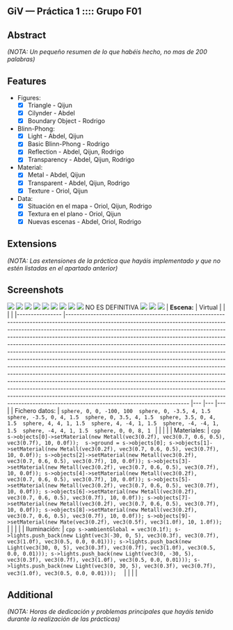 GiV — Práctica 1 :::: Grupo F01
--------
## Abstract

*(NOTA: Un pequeño resumen de lo que habéis hecho, no mas de 200 palabras)*

## Features

* Figures:
    - [X] Triangle - Qijun
    - [X] Cilynder - Abdel
    - [X] Boundary Object - Rodrigo
* Blinn-Phong:
    - [X] Light - Abdel, Qijun
    - [X] Basic Blinn-Phong - Rodrigo
    - [X] Reflection - Abdel, Qijun, Rodrigo
    - [X] Transparency - Abdel, Qijun, Rodrigo
* Material:
    - [X] Metal - Abdel, Qijun
    - [X] Transparent - Abdel, Qijun, Rodrigo
    - [X] Texture - Oriol, Qijun
* Data:
    - [X] Situación en el mapa - Oriol, Qijun, Rodrigo
    - [X] Textura en el plano - Oriol, Qijun
    - [X] Nuevas escenas - Abdel, Oriol, Rodrigo

## Extensions

*(NOTA: Las extensiones de la práctica que hayáis implementado y que no estén listadas en el apartado anterior)*

## Screenshots
![](https://i.imgur.com/kM5vTC3.png)
![](https://i.imgur.com/D6UvTQo.png)
![](https://i.imgur.com/H5Df2hu.png)
![](https://i.imgur.com/xTPIUK6.png)
![](https://i.imgur.com/dt4UBGX.png)
![](https://i.imgur.com/Oetp8uE.png)
![](https://i.imgur.com/I2TYz5u.png)
![](https://i.imgur.com/N5AwqlP.png)
![](https://i.imgur.com/8kULdvL.png)
NO ES DEFINITIVA
![](https://i.imgur.com/NR603ao.png)
![](https://i.imgur.com/cRvJ1t6.png)
![](https://i.imgur.com/41O4k5B.png)
| **Escena:** 	| Virtual 	|  	|  	|  	|
|----------------	|--------------------------------------------------------------------------------------------------------------------------------------------------------------------------------------------------------------------------------------------------------------------------------------------------------------------------------------------------------------------------------------------------------------------------------------------------------------------------------------------------------------------------------------------------------------------------------------------------------------------------------------------------------------------------------------------------------------------------------------------------------------------------------------------------------------------------------------------------------------------------------------------------------------------------------------------------------------------------------------------------------------------	|---	|---	|---	|
| Fichero datos: 	| ``` sphere, 0, 0, -100, 100  sphere, 0, -3.5, 4, 1.5  sphere, -3.5, 0, 4, 1.5  sphere, 0, 3.5, 4, 1.5  sphere, 3.5, 0, 4, 1.5  sphere, 4, 4, 1, 1.5  sphere, 4, -4, 1, 1.5  sphere, -4, -4, 1, 1.5  sphere, -4, 4, 1, 1.5  sphere, 0, 0, 8, 1  ``` 	|  	|  	|  	|
| Materiales: 	| ```cpp s->objects[0]->setMaterial(new Metall(vec3(0.2f), vec3(0.7, 0.6, 0.5), vec3(0.7f), 10, 0.0f));  s->ground = s->objects[0]; s->objects[1]->setMaterial(new Metall(vec3(0.2f), vec3(0.7, 0.6, 0.5), vec3(0.7f), 10, 0.0f)); s->objects[2]->setMaterial(new Metall(vec3(0.2f), vec3(0.7, 0.6, 0.5), vec3(0.7f), 10, 0.0f)); s->objects[3]->setMaterial(new Metall(vec3(0.2f), vec3(0.7, 0.6, 0.5), vec3(0.7f), 10, 0.0f)); s->objects[4]->setMaterial(new Metall(vec3(0.2f), vec3(0.7, 0.6, 0.5), vec3(0.7f), 10, 0.0f)); s->objects[5]->setMaterial(new Metall(vec3(0.2f), vec3(0.7, 0.6, 0.5), vec3(0.7f), 10, 0.0f)); s->objects[6]->setMaterial(new Metall(vec3(0.2f), vec3(0.7, 0.6, 0.5), vec3(0.7f), 10, 0.0f)); s->objects[7]->setMaterial(new Metall(vec3(0.2f), vec3(0.7, 0.6, 0.5), vec3(0.7f), 10, 0.0f)); s->objects[8]->setMaterial(new Metall(vec3(0.2f), vec3(0.7, 0.6, 0.5), vec3(0.7f), 10, 0.0f)); s->objects[9]->setMaterial(new Mate(vec3(0.2f), vec3(0.5f), vec3(1.0f), 10, 1.0f));  ``` 	|  	|  	|  	|
| Iluminación: 	| ```cpp s->ambientGlobal = vec3(0.1f); s->lights.push_back(new Light(vec3(-30, 0, 5), vec3(0.3f), vec3(0.7f), vec3(1.0f), vec3(0.5, 0.0, 0.01))); s->lights.push_back(new Light(vec3(30, 0, 5), vec3(0.3f), vec3(0.7f), vec3(1.0f), vec3(0.5, 0.0, 0.01))); s->lights.push_back(new Light(vec3(0, -30, 5), vec3(0.3f), vec3(0.7f), vec3(1.0f), vec3(0.5, 0.0, 0.01))); s->lights.push_back(new Light(vec3(0, 30, 5), vec3(0.3f), vec3(0.7f), vec3(1.0f), vec3(0.5, 0.0, 0.01)));  ``` 	|  	|  	|  	|
## Additional 
*(NOTA: Horas de dedicación y problemas principales que hayáis tenido durante la realización de las prácticas)*
